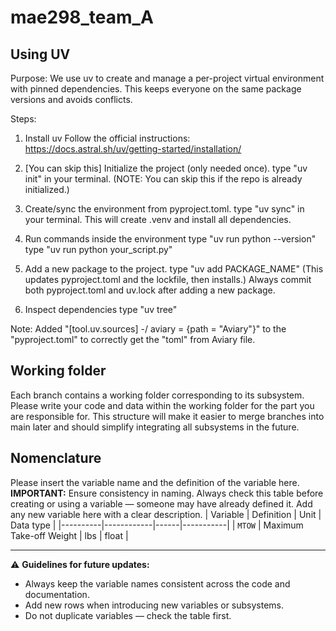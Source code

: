 # mae298_team_A
## Using UV

Purpose:
We use uv to create and manage a per-project virtual environment with pinned dependencies. This keeps everyone on the same package versions and avoids conflicts.

Steps:
1. Install uv
Follow the official instructions:
https://docs.astral.sh/uv/getting-started/installation/

2. [You can skip this] Initialize the project (only needed once).
type "uv init" in your terminal.
(NOTE: You can skip this if the repo is already initialized.)

3. Create/sync the environment from pyproject.toml.
type "uv sync" in your terminal.
This will create .venv and install all dependencies.

4. Run commands inside the environment
type "uv run python --version"
type "uv run python your_script.py"

5. Add a new package to the project.
type "uv add PACKAGE_NAME"
(This updates pyproject.toml and the lockfile, then installs.)
Always commit both pyproject.toml and uv.lock after adding a new package.

6. Inspect dependencies
type "uv tree"

Note: Added "[tool.uv.sources] -/ aviary = {path = "Aviary"}" to the "pyproject.toml" to correctly get the "toml" from Aviary file.

## Working folder
Each branch contains a working folder corresponding to its subsystem. Please write your code and data within the working folder for the part you are responsible for. This structure will make it easier to merge branches into main later and should simplify integrating all subsystems in the future.

## Nomenclature
Please insert the variable name and the definition of the variable here.  
**IMPORTANT:** Ensure consistency in naming. Always check this table before creating or using a variable — someone may have already defined it. Add any new variable here with a clear description.
| Variable | Definition | Unit | Data type |
|----------|------------|------|-----------|
| `MTOW`      | Maximum Take-off Weight | lbs | float |


--------------------------------

⚠️ **Guidelines for future updates:**
- Always keep the variable names consistent across the code and documentation.  
- Add new rows when introducing new variables or subsystems.  
- Do not duplicate variables — check the table first.  